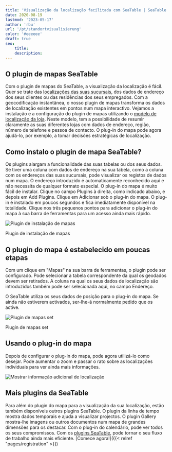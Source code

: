 ```yaml
---
title: 'Visualização da localização facilitada com SeaTable | SeaTable'
date: 2020-08-19
lastmod: '2023-05-17'
author: 'rbu'
url: '/pt/standortvisualisierung'
color: '#eeeeee'
draft: true
seo:
    title:
    description:
---
```


## O plugin de mapas SeaTable

Com o plugin de mapas do SeaTable, a visualização da localização é fácil. Quer se trate das [localizações das suas sucursais](https://seatable.io/pt/vorlage/d6nlvef8ram9wwbkjhziwa/), dos dados de endereço dos seus clientes ou das residências dos seus empregados. Com a geocodificação instantânea, o nosso plugin de mapas transforma os dados de localização existentes em pontos num mapa interactivo. Vejamos a instalação e a configuração do plugin de mapas utilizando o [modelo de localização da loja](https://seatable.io/pt/vorlage/d6nlvef8ram9wwbkjhziwa/). Neste modelo, tem a possibilidade de resumir claramente as suas diferentes lojas com dados de endereço, região, número de telefone e pessoa de contacto. O plug-in do mapa pode agora ajudá-lo, por exemplo, a tomar decisões estratégicas de localização.

## Como instalo o plugin de mapa SeaTable?

Os plugins alargam a funcionalidade das suas tabelas ou dos seus dados. Se tiver uma coluna com dados de endereço na sua tabela, como a coluna com os endereços das suas sucursais, pode visualizar os registos de dados num mapa. O endereço introduzido é automaticamente reconhecido aqui e não necessita de qualquer formato especial. O plug-in do mapa é muito fácil de instalar. Clique no campo Plugins à direita, como indicado abaixo, e depois em Add Plugins. Clique em Adicionar sob o plug-in do mapa. O plug-in é instalado em poucos segundos e fica imediatamente disponível na totalidade. Clique nos três pequenos pontos para adicionar o plug-in do mapa à sua barra de ferramentas para um acesso ainda mais rápido.

![Plugin de instalação de mapas](https://seatable.io/wp-content/uploads/2020/08/Karten-Plugin-Installieren.gif)

Plugin de instalação de mapas

## O plugin do mapa é estabelecido em poucas etapas

Com um clique em "Mapas" na sua barra de ferramentas, o plugin pode ser configurado. Pode selecionar a tabela correspondente da qual os geodados devem ser retirados. A coluna na qual os seus dados de localização são introduzidos também pode ser selecionada aqui, no campo Endereço.

O SeaTable utiliza os seus dados de posição para o plug-in do mapa. Se ainda não estiverem activados, ser-lhe-á normalmente pedido que os active.

![Plugin de mapas set](https://seatable.io/wp-content/uploads/2020/08/Karten-Plugin-Einstellen.gif)

Plugin de mapas set

## Usando o plug-in do mapa

Depois de configurar o plug-in do mapa, pode agora utilizá-lo como desejar. Pode aumentar o zoom e passar o rato sobre as localizações individuais para ver ainda mais informações.

![Mostrar informação adicional de localização](https://seatable.de/wp-content/uploads/2020/08/Bildschirmfoto-2020-08-03-um-11.43.44.png)

## Mais plugins da SeaTable

Para além do plugin do mapa para a visualização da sua localização, estão também disponíveis outros plugins SeaTable. O plugin da linha de tempo mostra dados temporais e ajuda a visualizar projectos. O plugin Gallery mostra-lhe imagens ou outros documentos num mapa de grandes dimensões para os destacar. Com o plug-in do calendário, pode ver todos os seus compromissos. Com os [plugins SeaTable](https://seatable.io/pt/seatable-plugins/), pode tornar o seu fluxo de trabalho ainda mais eficiente. [Comece agora!]({{< relref "pages/registration" >}})
